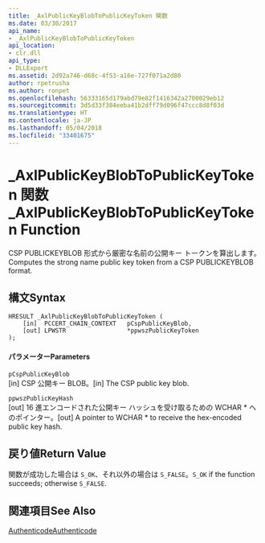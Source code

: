 ```yaml
---
title: _AxlPublicKeyBlobToPublicKeyToken 関数
ms.date: 03/30/2017
api_name:
- _AxlPublicKeyBlobToPublicKeyToken
api_location:
- clr.dll
api_type:
- DLLExport
ms.assetid: 2d92a746-d68c-4f53-a16e-727f071a2d80
author: rpetrusha
ms.author: ronpet
ms.openlocfilehash: 56333165d179abd79e82f1416342a2700029eb12
ms.sourcegitcommit: 3d5d33f384eeba41b2dff79d096f47ccc8d8f03d
ms.translationtype: HT
ms.contentlocale: ja-JP
ms.lasthandoff: 05/04/2018
ms.locfileid: "33401675"
---
```

# <a name="axlpublickeyblobtopublickeytoken-function"></a><span data-ttu-id="ec3b5-102">_AxlPublicKeyBlobToPublicKeyToken 関数</span><span class="sxs-lookup"><span data-stu-id="ec3b5-102">_AxlPublicKeyBlobToPublicKeyToken Function</span></span>
<span data-ttu-id="ec3b5-103">CSP PUBLICKEYBLOB 形式から厳密な名前の公開キー トークンを算出します。</span><span class="sxs-lookup"><span data-stu-id="ec3b5-103">Computes the strong name public key token from a CSP PUBLICKEYBLOB format.</span></span>  
  
## <a name="syntax"></a><span data-ttu-id="ec3b5-104">構文</span><span class="sxs-lookup"><span data-stu-id="ec3b5-104">Syntax</span></span>  
  
```  
HRESULT _AxlPublicKeyBlobToPublicKeyToken (  
    [in]  PCCERT_CHAIN_CONTEXT   pCspPublicKeyBlob,  
    [out] LPWSTR                 *ppwszPublicKeyToken  
);  
```  
  
#### <a name="parameters"></a><span data-ttu-id="ec3b5-105">パラメーター</span><span class="sxs-lookup"><span data-stu-id="ec3b5-105">Parameters</span></span>  
 `pCspPublicKeyBlob`  
 <span data-ttu-id="ec3b5-106">[in] CSP 公開キー BLOB。</span><span class="sxs-lookup"><span data-stu-id="ec3b5-106">[in] The CSP public key blob.</span></span>  
  
 `ppwszPublicKeyHash`  
 <span data-ttu-id="ec3b5-107">[out] 16 進エンコードされた公開キー ハッシュを受け取るための WCHAR \* へのポインター。</span><span class="sxs-lookup"><span data-stu-id="ec3b5-107">[out] A pointer to WCHAR \* to receive the hex-encoded public key hash.</span></span>  
  
## <a name="return-value"></a><span data-ttu-id="ec3b5-108">戻り値</span><span class="sxs-lookup"><span data-stu-id="ec3b5-108">Return Value</span></span>  
 <span data-ttu-id="ec3b5-109">関数が成功した場合は `S_OK`、それ以外の場合は `S_FALSE`。</span><span class="sxs-lookup"><span data-stu-id="ec3b5-109">`S_OK` if the function succeeds; otherwise `S_FALSE`.</span></span>  
  
## <a name="see-also"></a><span data-ttu-id="ec3b5-110">関連項目</span><span class="sxs-lookup"><span data-stu-id="ec3b5-110">See Also</span></span>  
 [<span data-ttu-id="ec3b5-111">Authenticode</span><span class="sxs-lookup"><span data-stu-id="ec3b5-111">Authenticode</span></span>](../../../../docs/framework/unmanaged-api/authenticode/index.md)
